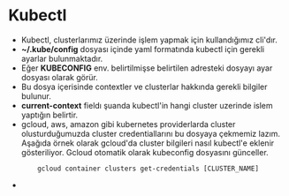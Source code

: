 # Kubectl

- Kubectl, clusterlarımız üzerinde işlem yapmak için kullandığımız cli'dır.
- **~/.kube/config** dosyası içinde yaml formatında kubectl için gerekli ayarlar bulunmaktadır.
- Eğer **KUBECONFIG** env. belirtilmişse belirtilen adresteki dosyayı ayar dosyası olarak görür.
- Bu dosya içerisinde contextler ve clusterlar hakkında gerekli bilgiler bulunur.
- **current-context** fieldı şuanda kubectl'in hangi cluster uzerinde islem yaptığın belirtir.
- gcloud, aws, amazon gibi kubernetes providerlarda cluster olusturduğumuzda cluster credentiallarını bu dosyaya çekmemiz lazım. Aşağıda örnek olarak gcloud'da cluster bilgileri nasıl kubectl'e eklenir gösteriliyor. Gcloud otomatik olarak kubeconfig dosyasını günceller.
  ```
      gcloud container clusters get-credentials [CLUSTER_NAME]
  ```
-

